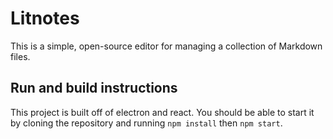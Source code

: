 # Litnotes

This is a simple, open-source editor for managing a collection of Markdown files.

## Run and build instructions

This project is built off of electron and react. You should be able to start it by cloning the repository and running `npm install` then `npm start`.
